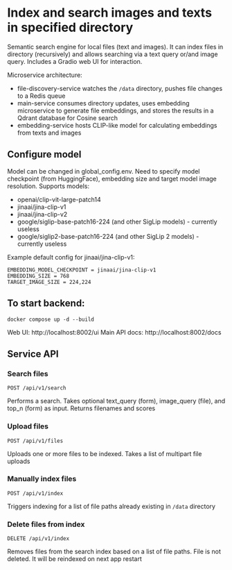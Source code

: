 # Index and search images and texts in specified directory

Semantic search engine for local files (text and images). It can index files in directory (recursively) and allows searching via a text query or/and image query. Includes a Gradio web UI for interaction.

Microservice architecture:
- file-discovery-service watches the `/data` directory, pushes file changes to a Redis queue
- main-service consumes directory updates, uses embedding microservice to generate file embeddings, and stores the results in a Qdrant database for Cosine search
- embedding-service hosts CLIP-like model for calculating embeddings from texts and images

## Configure model

Model can be changed in global_config.env. Need to specify model checkpoint (from HuggingFace), embedding size and target model image resolution. Supports models: 
- openai/clip-vit-large-patch14
- jinaai/jina-clip-v1
- jinaai/jina-clip-v2
- google/siglip-base-patch16-224 (and other SigLip models) - currently useless
- google/siglip2-base-patch16-224 (and other SigLip 2 models) - currently useless

Example default config for jinaai/jina-clip-v1:

```
EMBEDDING_MODEL_CHECKPOINT = jinaai/jina-clip-v1
EMBEDDING_SIZE = 768
TARGET_IMAGE_SIZE = 224,224
```

## To start backend:
```
docker compose up -d --build
```
Web UI: http://localhost:8002/ui
Main API docs: http://localhost:8002/docs

## Service API

### Search files

`POST /api/v1/search`

Performs a search. Takes optional text_query (form), image_query (file), and top_n (form) as input. Returns filenames and scores

### Upload files

`POST /api/v1/files`

Uploads one or more files to be indexed. Takes a list of multipart file uploads

### Manually index files

`POST /api/v1/index`

Triggers indexing for a list of file paths already existing in `/data` directory

### Delete files from index

`DELETE /api/v1/index`

Removes files from the search index based on a list of file paths. File is not deleted. It will be reindexed on next app restart
